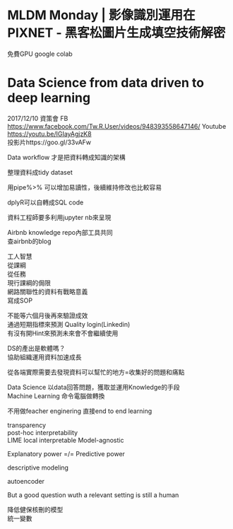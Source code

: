# MLDM Monday | 影像識別運用在PIXNET - 黑客松圖片生成填空技術解密
免費GPU google colab  

# Data Science from data driven to deep learning
2017/12/10 資策會
FB https://www.facebook.com/Tw.R.User/videos/948393558647146/
Youtube https://youtu.be/IGIayAgjzK8  
投影片https://goo.gl/33vAFw  
  
Data workflow 才是把資料轉成知識的架構  
  
整理資料成tidy dataset  
  
用pipe%>% 可以增加易讀性，後續維持修改也比較容易  
  
dplyR可以自轉成SQL code  
  
資料工程師要多利用jupyter nb來呈現  
  
Airbnb knowledge repo內部工具共同  
查airbnb的blog  

工人智慧  
從課綱  
從任務  
現行課綱的侷限  
網路關聯性的資料有戰略意義  
寫成SOP  
  
不能等六個月後再來驗證成效  
通過短期指標來預測
Quality login(Linkedin)  
有沒有開Hint來預測未來會不會繼續使用  
  
DS的產出是軟體嗎？  
協助組織運用資料加速成長  
  
從各端實際需要去發現資料可以幫忙的地方=收集好的問題和痛點
  
Data Science 以data回答問題，獲取並運用Knowledge的手段  
Machine Learning 命令電腦做轉換  
  
不用做feacher enginering
直接end to end learning  
  
transparency  
post-hoc interpretability  
LIME local interpretable Model-agnostic  

Explanatory power  =/= Predictive power   
  
descriptive modeling  
  
autoencoder 

But a good question wuth a relevant setting is still a human 

降低健保核刪的模型  
統一變數